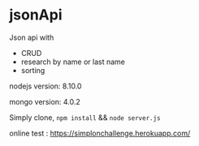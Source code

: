 # jsonApi
Json api with 
- CRUD
- research by name or last name
- sorting

nodejs version: 8.10.0

mongo version: 4.0.2

Simply clone, `npm install` && `node server.js`

online test : 
https://simplonchallenge.herokuapp.com/
